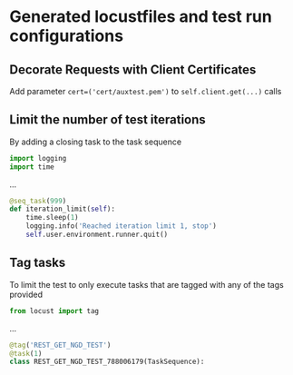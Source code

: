 
# Generated locustfiles and test run configurations

## Decorate Requests with Client Certificates

Add parameter 
`cert=('cert/auxtest.pem')`
 to 
`self.client.get(...)`
calls

## Limit the number of test iterations

By adding a closing task to the task sequence

```python
import logging
import time
```
...
```python
@seq_task(999)
def iteration_limit(self):
    time.sleep(1)
    logging.info('Reached iteration limit 1, stop')
    self.user.environment.runner.quit()
```

## Tag tasks

To limit the test to only execute tasks that are tagged with any of the tags provided

```python
from locust import tag
```
...
```python
@tag('REST_GET_NGD_TEST')
@task(1)
class REST_GET_NGD_TEST_788006179(TaskSequence):
```
